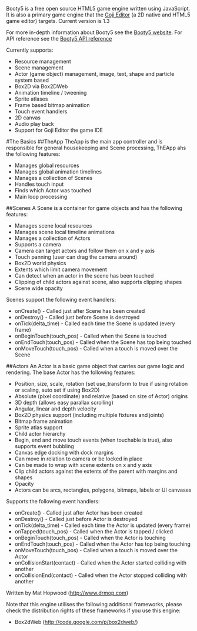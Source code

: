 Booty5 is a free open source HTML5 game engine written using JavaScript. It is also a primary game engine that the [Goji Editor](http://www.gojieditor.com) (a 2D native and HTML5 game editor) targets. Current version is 1.3

For more in-depth information about Booty5 see the [Booty5 website](http://www.gojieditor.com/index.php/booty5). For API reference see the [Booty5 API reference](http://www.gojieditor.com/index.php/booty5/reference)

Currently supports:
- Resource management
- Scene management
- Actor (game object) management, image, text, shape and particle system based
- Box2D via Box2DWeb
- Animation timeline / tweening
- Sprite atlases
- Frame based bitmap animation
- Touch event handlers
- 2D canvas
- Audio play back
- Support for Goji Editor the game IDE

#The Basics
##TheApp
TheApp is the main app controller and is responsible for general housekeeping and Scene processing, ThEApp ahs the following features:
- Manages global resources
- Manages global animation timelines
- Manages a collection of Scenes
- Handles touch input
- Finds which Actor was touched
- Main loop processing

##Scenes
A Scene is a container for game objects and has the following features:
- Manages scene local resources
- Manages scene local timeline animations
- Manages a collection of Actors
- Supports a camera
- Camera can target actors and follow them on x and y axis
- Touch panning (user can drag the camera around)
- Box2D world physics
- Extents which limit camera movement
- Can detect when an actor in the scene has been touched
- Clipping of child actors against scene, also supports clipping shapes
- Scene wide opacity

Scenes support the following event handlers:
- onCreate() - Called just after Scene has been created
- onDestroy() - Called just before Scene is destroyed
- onTick(delta_time) - Called each time the Scene is updated (every frame)
- onBeginTouch(touch_pos) - Called when the Scene is touched
- onEndTouch(touch_pos) - Called when the Scene has top being touched
- onMoveTouch(touch_pos) - Called when a touch is moved over the Scene

##Actors
An Actor is a basic game object that carries our game logic and rendering. The base Actor has the following features:
- Position, size, scale, rotation (set use_transform to true if using rotation or scaling, auto set if using Box2D)
- Absolute (pixel coordinate) and relative (based on size of Actor) origins
- 3D depth (allows easy parallax scrolling)
- Angular, linear and depth velocity
- Box2D physics support (including multiple fixtures and joints)
- Bitmap frame animation
- Sprite atlas support
- Child actor hierarchy
- Begin, end and move touch events (when touchable is true), also supports event bubbling
- Canvas edge docking with dock margins
- Can move in relation to camera or be locked in place
- Can be made to wrap with scene extents on x and y axis
- Clip child actors against the extents of the parent with margins and shapes
- Opacity
- Actors can be arcs, rectangles, polygons, bitmaps, labels or UI canvases

Supports the following event handlers:
- onCreate() - Called just after Actor has been created
- onDestroy() - Called just before Actor is destroyed
- onTick(delta_time) - Called each time the Actor is updated (every frame)
- onTapped(touch_pos) - Called when the Actor is tapped / clicked
- onBeginTouch(touch_pos) - Called when the Actor is touching
- onEndTouch(touch_pos) - Called when the Actor has top being touching
- onMoveTouch(touch_pos) - Called when a touch is moved over the Actor
- onCollisionStart(contact) - Called when the Actor started colliding with another
- onCollisionEnd(contact) - Called when the Actor stopped colliding with another


Written by Mat Hopwood (http://www.drmop.com)

Note that this engine utilises the following additional frameworks, please check the distribution rights of these frameworks if you use this engine:
- Box2dWeb (http://code.google.com/p/box2dweb/)
